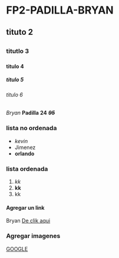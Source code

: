 # FP2-PADILLA-BRYAN 
## tituto 2 <h2>
### titutlo 3 <h3>
#### titulo 4 <h4>
##### titulo 5 <h5>
###### titulo 6 <h6>

*Bryan* **Padilla** 
**24** 
*__~~95~~__*

### lista no ordenada 
- *kevin*
- Jimenez
- **orlando**

### lista ordenada
1. *kk*
2. **kk**
3. kk

#### Agregar un link

Bryan [De clik aqui](http://itq.edu.ec/)

### Agregar imagenes 

[GOOGLE](https://www.google.com/url?sa=i&source=images&cd=&ved=2ahUKEwjIs46k-JTnAhXLqlkKHa-rAkUQjRx6BAgBEAQ&url=https%3A%2F%2Fandroidayuda.com%2F2017%2F02%2F13%2Factualizar-servicios-google-play%2F&psig=AOvVaw0VIv7hCddwHyhILLOB8QJ6&ust=1579704554315856)